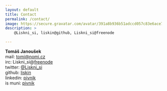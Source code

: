 ```yaml
---
layout: default
title: Contact
permalink: /contact/
image: https://secure.gravatar.com/avatar/391a8b936b51adccd057c83e6ace7241
description: >
    @Liskni_si, liskin@github, Liskni_si@freenode

---
```


**Tomáš Janoušek**  
mail: tomi@nomi.cz  
irc: Liskni\_si@[freenode](https://freenode.net/)  
twitter: [@Liskni\_si](https://twitter.com/Liskni_si)  
github: [liskin](https://github.com/liskin)  
linkedin: [pivnik](https://www.linkedin.com/in/pivnik)  
is muni: [pivnik](https://is.muni.cz/lide/?lang=en;uco=207561)
